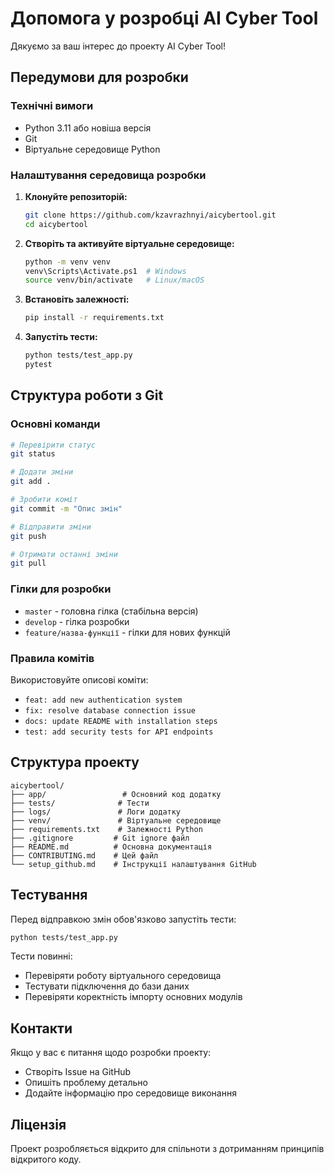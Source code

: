 # Допомога у розробці AI Cyber Tool

Дякуємо за ваш інтерес до проекту AI Cyber Tool!

## Передумови для розробки

### Технічні вимоги
- Python 3.11 або новіша версія
- Git
- Віртуальне середовище Python

### Налаштування середовища розробки

1. **Клонуйте репозиторій:**
   ```bash
   git clone https://github.com/kzavrazhnyi/aicybertool.git
   cd aicybertool
   ```

2. **Створіть та активуйте віртуальне середовище:**
   ```bash
   python -m venv venv
   venv\Scripts\Activate.ps1  # Windows
   source venv/bin/activate   # Linux/macOS
   ```

3. **Встановіть залежності:**
   ```bash
   pip install -r requirements.txt
   ```

4. **Запустіть тести:**
   ```bash
   python tests/test_app.py
   pytest
   ```

## Структура роботи з Git

### Основні команди
```bash
# Перевірити статус
git status

# Додати зміни
git add .

# Зробити коміт
git commit -m "Опис змін"

# Відправити зміни
git push

# Отримати останні зміни
git pull
```

### Гілки для розробки
- `master` - головна гілка (стабільна версія)
- `develop` - гілка розробки
- `feature/назва-функції` - гілки для нових функцій

### Правила комітів
Використовуйте описові коміти:
- `feat: add new authentication system`
- `fix: resolve database connection issue`
- `docs: update README with installation steps`
- `test: add security tests for API endpoints`

## Структура проекту

```
aicybertool/
├── app/                 # Основний код додатку
├── tests/              # Тести
├── logs/               # Логи додатку
├── venv/               # Віртуальне середовище
├── requirements.txt    # Залежності Python
├── .gitignore         # Git ignore файл
├── README.md          # Основна документація
├── CONTRIBUTING.md    # Цей файл
└── setup_github.md    # Інструкції налаштування GitHub
```

## Тестування

Перед відправкою змін обов'язково запустіть тести:

```bash
python tests/test_app.py
```

Тести повинні:
- Перевіряти роботу віртуального середовища
- Тестувати підключення до бази даних
- Перевіряти коректність імпорту основних модулів

## Контакти

Якщо у вас є питання щодо розробки проекту:
- Створіть Issue на GitHub
- Опишіть проблему детально
- Додайте інформацію про середовище виконання

## Ліцензія

Проект розробляється відкрито для спільноти з дотриманням принципів відкритого коду.
